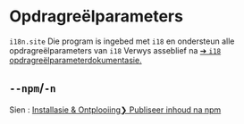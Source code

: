 # Opdragreëlparameters

`i18n.site` Die program is ingebed met `i18` en ondersteun alle opdragreëlparameters van `i18` Verwys asseblief na [➔ `i18` opdragreëlparameterdokumentasie.](/i18/cli)

## `--npm`/`-n`

Sien : [Installasie & Ontplooiing❯ Publiseer inhoud na npm](/i18n.site/use#npm)